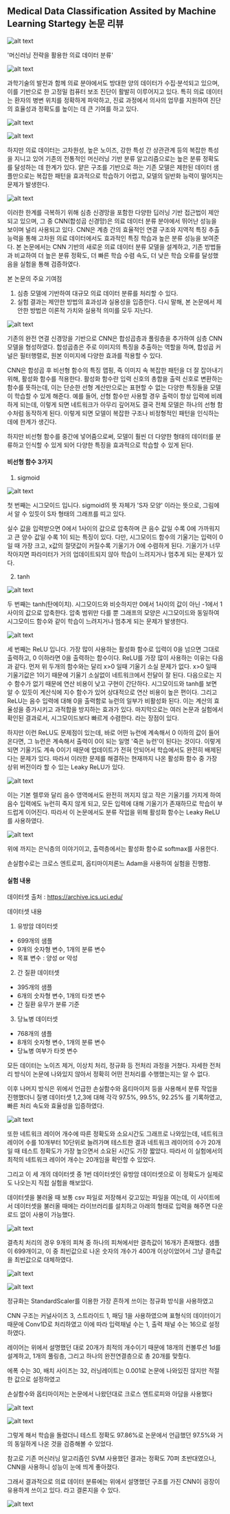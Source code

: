 ## Medical Data Classification Assited by Machine Learning Startegy 논문 리뷰

![alt text](img/의료데이터분류/image.png)

'머신러닝 전략을 활용한 의료 데이터 분류'

![alt text](img/의료데이터분류/의료데이터.png)

과학기술의 발전과 함께 의료 분야에서도 방대한 양의 데이터가 수집·분석되고 있으며, 이를 기반으로 한 고정밀 컴퓨터 보조 진단이 활발히 이루어지고 있다. 특히 의료 데이터는 환자의 병변 위치를 정확하게 파악하고, 진료 과정에서 의사의 업무를 지원하여 진단의 효율성과 정확도를 높이는 데 큰 기여를 하고 있다.

![alt text](img/의료데이터분류/얕은구조.png)

![alt text](img/의료데이터분류/일반화능력.png)

하지만 의료 데이터는 고차원성, 높은 노이즈, 강한 특성 간 상관관계 등의 복잡한 특성을 지니고 있어 기존의 전통적인 머신러닝 기반 분류 알고리즘으로는 높은 분류 정확도를 달성하는 데 한계가 있다. 얕은 구조를 기반으로 하는 기존 모델은 제한된 데이터 샘플만으로는 복잡한 패턴을 효과적으로 학습하기 어렵고, 모델의 일반화 능력이 떨어지는 문제가 발생한다.

![alt text](img/의료데이터분류/CNN.png)

이러한 한계를 극복하기 위해 심층 신경망을 포함한 다양한 딥러닝 기반 접근법이 제안되고 있으며, 그 중 CNN(합성곱 신경망)은 의료 데이터 분류 분야에서 뛰어난 성능을 보이며 널리 사용되고 있다. CNN은 계층 간의 효율적인 연결 구조와 지역적 특징 추출 능력을 통해 고차원 의료 데이터에서도 효과적인 특징 학습과 높은 분류 성능을 보여준다.
본 논문에서는 CNN 기반의 새로운 의료 데이터 분류 모델을 설계하고, 기존 방법들과 비교하여 더 높은 분류 정확도, 더 빠른 학습 수렴 속도, 더 낮은 학습 오류를 달성했음을 실험을 통해 검증하였다.

본 논문의 주요 기여점

1. 심층 모델에 기반하여 대규모 의료 데이터 분류를 처리할 수 있다.
2. 실험 결과는 제안한 방법의 효과성과 실용성을 입증한다. 다시 말해, 본 논문에서 제안한 방법은 이론적 가치와 실용적 의미를 모두 지닌다.

![alt text](img/의료데이터분류/풀링층.png)

기존의 완전 연결 신경망을 기반으로 CNN은 합성곱층과 풀링층을 추가하여 심층 CNN 모델을 형성하였다. 합성곱층은 주로 이미지의 특징을 추출하는 역할을 하며, 합성곱 커널은 필터행렬로, 원본 이미지에 다양한 효과를 적용할 수 있다.

CNN은 합성곱 후 비선형 함수의 특징 맵핑, 즉 이미지 속 복잡한 패턴을 더 잘 잡아내기 위해, 활성화 함수를 적용한다. 활성화 함수란 입력 신호의 총합을 출력 신호로 변환하는 함수를 뜻하는데, 이는 단순한 선형 계산만으로는 표현할 수 없는 다양한 특징들을 모델이 학습할 수 있게 해준다. 예를 들어, 선형 함수만 사용할 경우 출력이 항상 입력에 비례하게 되는데, 이렇게 되면 네트워크가 아무리 깊어져도 결국 전체 모델은 하나의 선형 함수처럼 동작하게 된다. 이렇게 되면 모델이 복잡한 구조나 비정형적인 패턴을 인식하는 데에 한계가 생긴다.

하지만 비선형 함수를 중간에 넣어줌으로써, 모델이 훨씬 더 다양한 형태의 데이터를 분류하고 인식할 수 있게 되어 다양한 특징을 효과적으로 학습할 수 있게 된다.

#### 비선형 함수 3가지

1. sigmoid

![alt text](img/의료데이터분류/sigmoid.png)

첫 번째는 시그모이드 입니다. sigmoid의 뜻 자체가 'S자 모양' 이라는 뜻으로, 
그림에서 알 수 있듯이 S자 형태의 그래프를 띠고 있다.

실수 값을 입력받으면 0에서 1사이의 값으로 압축하며 큰 음수 값일 수록 0에 가까워지고 큰 양수 값일 수록 1이 되는 특징이 있다.
다만, 시그모이드 함수의 기울기는 입력이 0일 때 가장 크고, x값의 절댓값이 커질수록 기울기가 0에 수렴하게 된다. 기울기가 너무 작아지면 파라미터가 거의 업데이트되지 않아 학습이 느려지거나 멈추게 되는 문제가 있다.

2. tanh 

![alt text](img/의료데이터분류/tanh.png)

두 번째는 tanh(탄에이치). 시그모이드와 비슷하지만 0에서 1사이의 값이 아닌 -1에서 1사이의 값으로 압축한다. 압축 범위만 다를 뿐 그래프의 모양은 시그모이드와 동일하여 시그모이드 함수와 같이 학습이 느려지거나 멈추게 되는 문제가 발생한다.

![alt text](img/의료데이터분류/ReLU.png)

세 번째는 ReLU 입니다. 가장 많이 사용하는 활성화 함수로 입력이 0을 넘으면 그대로 출력하고, 0 이하라면 0을 출력하는 함수이다. 
ReLU를 가장 많이 사용하는 이유는 다음과 같다.
먼저 위 두개의 함수와는 달리 x>0 일때 기울기 소실 문제가 없다. x>0 일때 기울기값은 1이기 때문에 기울기 소실없이 네트워크에서 전달이 잘 된다. 다음으로는 지수 함수가 없기 때문에 연산 비용이 낮고 구현이 간단하다. 시그모이드와 tanh를 보면 알 수 있듯이 계산식에 지수 함수가 있어 상대적으로 연산 비용이 높은 편이다.
그리고 ReLU는 음수 입력에 대해 0을 출력함로 뉴런의 일부가 비활성화 된다. 이는 계산의 효율성을 증가시키고 과적합을 방지하는 효과가 있다.
마지막으로는 여러 논문과 실험에서 확인된 결과로서, 시그모이드보다 빠르게 수렴한다. 라는 장점이 있다.

하지만 이런 ReLU도 문제점이 있는데, 바로 어떤 뉴런에 계속해서 0 이하의 값이 들어온다면, 그 뉴런은 계속해서 출력이 0이 되는 일명 '죽은 뉴런'이 된다는 것이다. 이렇게 되면 기울기도 계속 0이기 때문에 업데이트가 전혀 안되어서 학습에서도 완전히 배제된다는 문제가 있다. 따라서 이러한 문제를 해결하는 현재까지 나온 활성화 함수 중 가장 상위 버전이라 할 수 있는 Leaky ReLU가 있다. 

![alt text](img/의료데이터분류/Leaky.png)

이는 기본 렐루와 달리 음수 영역에서도 완전히 꺼지지 않고 작은 기울기를 가지게 하여 음수 입력에도 뉴런히 죽지 않게 되고, 모든 입력에 대해 기울기가 존재하므로 학습이 부드럽게 이어진다. 따라서 이 논문에서도 분류 작업을 위해 활성화 함수는 Leaky ReLU를 사용하였다.

![alt text](img/의료데이터분류/은닉층.png)

위에 까지는 
은닉층의 이야기이고, 출력층에서는 활성화 함수로 softmax를 사용한다.

손실함수로는 크로스 엔트로피, 옵티마이저론느 Adam을 사용하여 실험을 진행함.

#### 실험 내용

데이터셋 출처 : https://archive.ics.uci.edu/

데이터셋 내용

1. 유방암 데이터셋
  - 699개의 샘플
  - 9개의 숫자형 변수, 1개의 분류 변수
  - 목표 변수 : 양성 or 악성

2. 간 질환 데이터셋
  - 395개의 샘플
  - 6개의 숫자형 변수, 1개의 타겟 변수
  - 간 질환 유무가 분류 기준

3. 당뇨병 데이터셋
  - 768개의 샘플
  - 8개의 숫자형 변수, 1개의 분류 변수
  - 당뇨병 여부가 타겟 변수

모든 데이터는 노이즈 제거, 이상치 처리, 정규화 등 전처리 과정을 거쳤다.
자세한 전처리 방식이 논문에 나와있지 않아서 정확히 어떤 전처리를 수행했는지는 알 수 없다.

이후 나머지 방식은 위에서 언급한 손실함수와 옵티마이저 등을 사용해서 분류 작업을 진행했더니 질병 데이터셋 1,2,3에 대해 각각
97.5%, 99.5%, 92.25% 를 기록하였고, 빠른 처리 속도와 효율성을 입증하였다.

![alt text](img/의료데이터분류/네트워크레이어.png)

또한 네트워크 레이어 개수에 따른 정확도와 소요시간도 그래프로 나와있는데, 네트워크 레이어 수를 10개부터 10단위로 늘려가며 테스트한 결과
네트워크 레이어의 수가 20개일 때 테스트 정확도가 가장 높으면서 소요된 시간도 가장 짧았다. 
따라서 이 실험에서의 최적의 네트워크 레이어 개수는 20개임을 확인할 수 있었다.

그리고 이 세 개의 데이터셋 중 1번 데이터셋인 유방암 데이터셋으로 이 정확도가 실제로도 나오는지 직접 실험을 해보았다. 

데이터셋을 불러올 때 보통 csv 파일로 저장해서 갖고있는 파일을 여는데, 이 사이트에서 데이터셋을 불러올 때에는 라이브러리를 설치하고 아래의 형태로 입력을 해주면 다운로드 없이 사용이 가능했다.

![alt text](img/의료데이터분류/데이터불러오기.png)

결측치 처리의 경우 9개의 피쳐 중 하나의 피쳐에서만 결측값이 16개가 존재했다. 샘플이 699개이고, 이 중 최빈값으로 나온 숫자의 개수가 400개 이상이었어서 그냥 결측값을 최빈값으로 대체하였다.

![alt text](img/의료데이터분류/결측값처리.png)

![alt text](img/의료데이터분류/정규화.png)

정규화는 StandardScaler를 이용한 가장 흔하게 쓰이는 정규화 방식을 사용하였고

CNN 구조는 커널사이즈 3, 스트라이드 1, 패딩 1을 사용하였으며
표형식의 데이터이기 때문에 Conv1D로 처리하였고 이에 따라 입력채널 수는 1, 출력 채널 수는 16으로 설정하였다.

레이어는 위에서 설명했던 대로 20개가 최적의 개수이기 때문에 18개의 컨볼루션 1d를 설계하고, 1개의 풀링층, 그리고 하나의 완전연결층으로 총 20개를 맞췄다.

에폭 수는 30, 배치 사이즈는 32, 러닝레이트는 0.001로 논문에 나와있진 않지만 적절한 값으로 설정하였고

손실함수와 옵티마이저는 논문에서 나왔던대로 크로스 엔트로피와 아담을 사용했다

![alt text](img/의료데이터분류/코드2.png)

![alt text](img/의료데이터분류/코드3.png)

그렇게 해서 학습을 돌렸더니 테스트 정확도 97.86%로 논문에서 언급했던 97.5%와 거의 동일하게 나온 것을 검증해볼 수 있었다.

참고로 기존 머신러닝 알고리즘인 SVM 사용했던 결과는 정확도 70퍼 초반대였으나, CNN을 사용하니 성능이 눈에 띄게 좋아졌다.

그래서 결과적으로 의료 데이터 분류에는 위에서 설명했던 구조를 가진 CNN이 굉장이 유용하게 쓰이고 있다. 라고 결론지을 수 있다.

![alt text](img/의료데이터분류/검증증.png)

